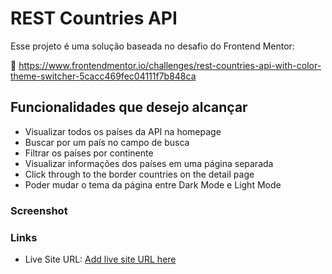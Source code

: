 # REST Countries API 

Esse projeto é uma solução baseada no desafio do Frontend Mentor: 

:link: https://www.frontendmentor.io/challenges/rest-countries-api-with-color-theme-switcher-5cacc469fec04111f7b848ca

## Funcionalidades que desejo alcançar

- Visualizar todos os países da API na homepage
- Buscar por um país no campo de busca 
- Filtrar os países por continente 
- Visualizar informações dos países em uma página separada
- Click through to the border countries on the detail page
- Poder mudar o tema da página entre Dark Mode e Light Mode

### Screenshot


### Links

- Live Site URL: [Add live site URL here](https://your-live-site-url.com)


